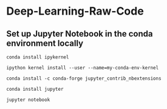 # Deep-Learning-Raw-Code


## Set up Jupyter Notebook in the conda environment locally
`conda install ipykernel`

`ipython kernel install --user --name=my-conda-env-kernel`

`conda install -c conda-forge jupyter_contrib_nbextensions`

`conda install jupyter`

`jupyter notebook`



